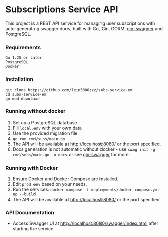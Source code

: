 # Subscriptions Service API
This project is a REST API service for managing user subscriptions with auto-generating swagger docs, built with Go, Gin, GORM, [gin-swagger](https://github.com/swaggo/gin-swagger) and PostgreSQL.

### Requirements
```
Go 1.25 or later
PostgreSQL
Docker
```

### Installation
```
git clone https://github.com/lein3000zzz/subs-service-em
cd subs-service-em
go mod download
```
### Running without docker
1. Set up a PostgreSQL database.
2. Fill `local.env` with your own data
3. Use the provided migration file
4. `go run cmd/subs/main.go`
5. The API will be available at <http://localhost:8080/> or the port specified.
6. Docs generation is not automatic without docker - use `swag init -g cmd/subs/main.go -o docs` or see [gin-swagger](https://github.com/swaggo/gin-swagger) for more 
### Running with Docker
1. Ensure Docker and Docker Compose are installed.
2. Edit `prod.env` based on your needs.
3. Run the services: `docker-compose -f deployments/docker-compose.yml up --build`
4. The API will be available at <http://localhost:8080/> or the port specified.
### API Documentation
- Access Swagger UI at <http://localhost:8080/swagger/index.html> after starting the service.
